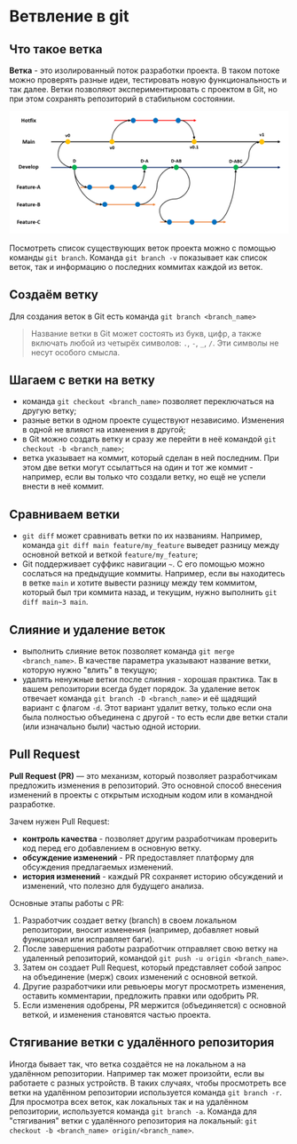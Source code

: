 # Ветвление в git    

## Что такое ветка  
**Ветка** - это изолированный поток разработки проекта. В таком потоке можно проверять разные идеи, тестировать новую функциональность и так далее. Ветки позволяют экспериментировать с проектом в Git, но при этом сохранять репозиторий в стабильном состоянии.  

![branches](images/branches.png)

Посмотреть список существующих веток проекта можно с помощью команды `git branch`. Команда ```git branch -v``` показывает как список веток, так и информацию о последних коммитах каждой из веток.  

## Создаём ветку  
Для создания веток в Git есть команда `git branch <branch_name>`
> Название ветки в Git может состоять из букв, цифр, а также включать любой из четырёх символов: `.`, `-`, `_`, `/`. Эти символы не несут особого смысла.  

## Шагаем с ветки на ветку  
* команда `git checkout <branch_name>` позволяет переключаться на другую ветку;  
* разные ветки в одном проекте существуют независимо. Изменения в одной не влияют на изменения в другой;  
* в Git можно создать ветку и сразу же перейти в неё командой `git checkout -b <branch_name>`;  
* ветка указывает на коммит, который сделан в ней последним. При этом две ветки могут ссылатться на один и тот же коммит - например, если вы только что создали ветку, но ещё не успели внести в неё коммит.  

## Сравниваем ветки  
* `git diff` может сравнивать ветки по их названиям. Например, команда `git diff main feature/my_feature` выведет разницу между основной веткой и веткой `feature/my_feature`;  
* Git поддерживает суффикс навигации `~`. С его помощью можно сослаться на предыдущие коммиты. Например, если вы находитесь в ветке `main` и хотите вывести разницу между тем коммитом, который был три коммита назад, и текущим, нужно выполнить `git diff main~3 main`.  

## Слияние и удаление веток  
* выполнить слияние веток позволяет команда `git merge <branch_name>`. В качестве параметра указывают название ветки, которую нужно "влить" в текущую;  
* удалять ненужные ветки после слияния - хорошая практика. Так в вашем репозитории всегда будет порядок. За удаление веток отвечает команда `git branch -D <branch_name>` и её щадящий вариант с флагом `-d`. Этот вариант удалит ветку, только если она была полностью объединена с другой - то есть если две ветки стали (или изначально были) частью одной истории.  

## Pull Request  
**Pull Request (PR)** — это механизм, который позволяет разработчикам предложить изменения в репозиторий. Это основной способ внесения изменений в проекты с открытым исходным кодом или в командной разработке.  

Зачем нужен Pull Request:  
* **контроль качества** - позволяет другим разработчикам проверить код перед его добавлением в основную ветку.  
* **обсуждение изменений** - PR предоставляет платформу для обсуждения предлагаемых изменений.  
* **история изменений** - каждый PR сохраняет историю обсуждений и изменений, что полезно для будущего анализа.  

Основные этапы работы с PR:  
1. Разработчик создает ветку (branch) в своем локальном репозитории, вносит изменения (например, добавляет новый функционал или исправляет баги).  
2. После завершения работы разработчик отправляет свою ветку на удаленный репозиторий, командой ```git push -u origin <branch_name>```.  
3. Затем он создает Pull Request, который представляет собой запрос на объединение (мерж) своих изменений с основной веткой.  
4. Другие разработчики или ревьюеры могут просмотреть изменения, оставить комментарии, предложить правки или одобрить PR.  
5. Если изменения одобрены, PR мержится (объединяется) с основной веткой, и изменения становятся частью проекта.  

## Стягивание ветки с удалённого репозитория  
Иногда бывает так, что ветка создаётся не на локальном а на удалённом репозитории. Например так может произойти, если вы работаете с разных устройств. В таких случаях, чтобы просмотреть все ветки на удалённом репозитории используется команда ```git branch -r```. Для просмотра всех веток, как локальных так и на удалённом репозитории, используется команда ```git branch -a```. Команда для "стягивания" ветки с удалённого репозитория на локальный: ```git checkout -b <branch_name> origin/<branch_name>```.